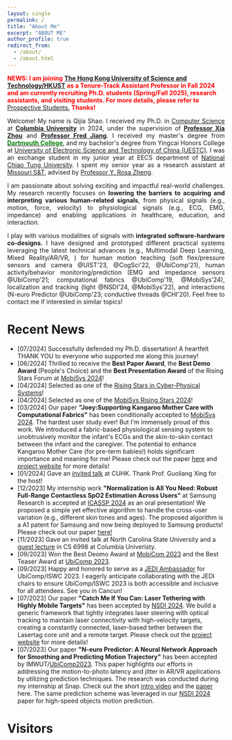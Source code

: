 ```yaml
---
layout: single
permalink: /
title: "About Me"
excerpt: "ABOUT ME"
author_profile: true
redirect_from: 
  - /about/
  - /about.html
---
```

<span style="color:red;"> **NEWS: I am joining** [**The Hong Kong University of Science and Technology/HKUST**](https://hkust.edu.hk) **as a Tenure-Track Assistant Professor in Fall 2024 and am currently recruiting Ph.D. students (Spring/Fall 2025), research assistants, and visiting students. For more details, please refer to** [Prospective Students.](https://qijiashao.github.io/student/) **Thanks!**</span>

<div style="text-align: justify;">
<p>Welcome! My name is Qijia Shao. I received my Ph.D. in <a href="https://www.cs.columbia.edu/">Computer Science </a> at <a href="https://www.columbia.edu/"><strong>Columbia University</strong></a> in 2024, under the supervision of <a href="https://www.cs.columbia.edu/~xia/"><strong>Professor Xia Zhou</strong></a> and <a href="http://fredjiang.com/"><strong>Professor Fred Jiang</strong></a>. I received my master's degree from <a href="https://home.dartmouth.edu/"><span style="color:Green"><strong>Dartmouth College</strong></span></a>, and my bachelor's degree from Yingcai Honors College at <a href="https://en.uestc.edu.cn/">University of Electronic Science and Technology of China (UESTC)</a>. I was an exchange student in my junior year at EECS department of <a href="https://www.nctu.edu.tw/en">National Chiao Tung University</a>. I spent my senior year as a research assistant at <a href="https://www.mst.edu/">Missouri S&T</a>, advised by <a href="https://www.lehigh.edu/~yrz218/">Professor Y. Rosa Zheng</a>.</p>

<p>I am passionate about solving exciting and impactful real-world challenges. My research recently focuses on <strong>lowering the barriers to acquiring and interpreting various human-related signals</strong>, from physical signals (e.g., motion, force, velocity) to physiological signals (e.g., ECG, EMG, impedance) and enabling applications in healthcare, education, and interaction.</p>

<!-- My research involves the application-driven aspects in Mobile Computing and Human-Computer Interaction. I develop novel sensing systems and robust data analytic techniques
to lower the barrier of acquiring and interpreting human physical (e.g., force, velocity, vision) and physiological signals (e.g., ECG, EMG, impedance), enabling applications on healthcare, education and interaction. My research methodology is interdisciplinary, in the sense that I draw inspiration from other disciplines such as clinical and health sciences, cognitive science, material science, and electrical engineering -->

<p>I play with various modalities of signals with <strong>integrated software-hardware co-designs.</strong> I have designed and prototyped different practical systems leveraging the latest technical advances (e.g., Multimodal Deep Learning, Mixed Reality/AR/VR, ) for  human motion teaching (soft flex/pressure sensors and camera @UIST'23, @CogSci'22, @UbiComp'21),  human activity/behavior monitoring/prediction (EMG and impedance sensors @UbiComp'21; computational fabrics @UbiComp'19, @MobiSys'24), localization and tracking (light @NSDI'24, @MobiSys'22), and interactions (N-euro Predictor @UbiComp'23; conductive threads @CHI'20). Feel free to contact me if interested in similar topics!</p>
</div>


<!-- Welcome! My name is Qijia Shao,  currently a last-year Ph.D. candidate in the [Computer Science Department](https://www.cs.columbia.edu/) at [**Columbia University**](https://www.columbia.edu/). I am a member of the [Mobile X Lab](https://mobilex.cs.columbia.edu/), under the supervision of [**Professor Xia Zhou**](https://www.cs.columbia.edu/~xia/) and [**Professor Fred Jiang**](http://fredjiang.com/). I received my master's degree from [<span style="color:Green">**Dartmouth College**</span>](https://home.dartmouth.edu/), and my bachelor's degree from Yingcai Honors College at [University of Electronic Science and Technology of China (UESTC)](https://en.uestc.edu.cn/). I was an exchange student in my junior year at EECS department of [National Chiao Tung University](https://www.nctu.edu.tw/en).  I spent my senior year as a research assistant at [Missouri S&T](https://www.mst.edu/), advised by [Professor Y. Rosa Zheng](https://www.lehigh.edu/~yrz218/).     
                                                                       
I am passionate about solving exciting and impactful real-world challenges. My research recently focuses on **lowering the barriers to acquiring and interpreting various human-related signals**, from physical signals (e.g., force, velocity) to physiological signals (e.g., ECG, EMG, impedance) and enabling applications in healthcare, education, and interaction.

I play with various modalities of signals from both software and hardware sides. I have designed and prototyped different practical systems leveraging the latest technical advances (e.g., **Multimodal Deep Learning, Mixed Reality/AR/VR**) for  human motion teaching (soft flex/pressure sensors and camera @UIST'23, @CogSci'22, @UbiComp'21),  human activity/behavior monitoring/prediction (EMG and impedance sensors @UbiComp'21; computational fabrics @UbiComp'19 @MobiSys'24), localization and tracking (light @NSDI'24, @MobiSys'22), and interactions (N-euro Predictor@UbiComp'23; conductive threads @CHI'20). Feel free to contact me if interested in similar topics! -->





Recent News
======
* [07/2024] Successfully defended my Ph.D. dissertation! A heartfelt THANK YOU to everyone who supported me along this journey!
* [06/2024] Thrilled to receive the **Best Paper Award**, the **Best Demo Award** (People's Choice) and the **Best Presentation Award** of the Rising Stars Forum at [MobiSys 2024](https://www.sigmobile.org/mobisys/2024/)! 
* [04/2024] Selected as one of the [Rising Stars in Cyber-Physical Systems](https://risingstars.linklab.virginia.edu/2024/participants/qijia-shao.html)! 
* [04/2024] Selected as one of the [MobiSys Rising Stars 2024](https://www.sigmobile.org/mobisys/2024/rising.html)! 
* [03/2024] Our paper **"Joey:Supporting Kangaroo Mother Care with Computational Fabrics"** has been conditionally accepted to [MobiSys 2024](https://www.sigmobile.org/mobisys/2024/). The hardest user study ever! But I'm immensely proud of this work. We introduced a fabric-based physiological sensing system to unobtrusively monitor the infant's ECGs and the skin-to-skin contact between the infant and the caregiver. The potential to enhance Kangaroo Mother Care (for pre-term babies!) holds significant importance and meaning for me! Please check out the paper [here](https://dl.acm.org/doi/10.1145/3643832.3661867) and [project website](https://mobilex.cs.columbia.edu/joey/) for more details!
* [01/2024] Gave an [invited talk](https://www.ie.cuhk.edu.hk/wp-content/uploads/2024/01/20240124_sem0524_Mr.-SHAO-Qijia_GLX.pdf) at CUHK. Thank Prof. Guoliang Xing for the host!
* [12/2023] My internship work **"Normalization is All You Need: Robust Full-Range Contactless SpO2 Estimation Across Users"** at Samsung Research is accepted at [ICASSP 2024](https://2024.ieeeicassp.org/) as an oral presentation! We proposed a simple yet effective algorithm to handle the cross-user variation (e.g., different skin tones and ages). The proposed algorithm is a A1 patent for Samsung and now being deployed to Samsung products! Please check out our paper [here!](https://ieeexplore.ieee.org/document/10446435)
* [11/2023] Gave an invited talk at North Carolina State University and a [guest lecture](https://www.cs.columbia.edu/~xia/mobilex/schedule.html) in CS 6998 at Columbia Univeristy.
* [09/2023] Won the Best Deomo Award at [MobiCom 2023](https://sigmobile.org/mobicom/2023/) and the Best Teaser Award at [UbiComp 2023](https://www.ubicomp.org/ubicomp-iswc-2023/).
* [09/2023] Happy and honored to serve as a [JEDI Ambassador](https://www.ubicomp.org/ubicomp-iswc-2023/accessibility/jedi-ambassadors/) for UbiComp/ISWC 2023. I eagerly anticipate collaborating with the JEDI chairs to ensure UbiComp/ISWC 2023 is both accessible and inclusive for all attendees. See you in Cancun!
* [07/2023] Our paper **"Catch Me If You Can: Laser Tethering with Highly Mobile Targets"** has been accepted by [NSDI 2024](https://www.usenix.org/conference/nsdi24). We build a generic
framework that tightly integrates laser steering with optical tracking to maintain laser connectivity with high-velocity targets, creating a constantly connected, laser-based tether between the Lasertag core unit and a remote target. Please check out the [project website](https://mobilex.cs.columbia.edu/lasertag/) for more details!
* [07/2023] Our paper **"N-euro Predictor: A Neural Network Approach for Smoothing and Predicting Motion Trajectory"** has been accepted by IMWUT/[UbiComp2023](https://www.ubicomp.org/ubicomp-iswc-2023/). This paper highlights our efforts in addressing the motion-to-photo latency and jitter in AR/VR applications by utilizing prediction techniques. The research was conducted during my internship at Snap. Check out the short [intro video](https://www.youtube.com/watch?v=oWUvgxlaNUM&list=PLqhXYFYmZ-VdTsnSwophLk4-157aPiJwf&index=34) and the [paper](https://dl.acm.org/doi/abs/10.1145/3610884) here. The same prediction scheme was leveraged in our [NSDI 2024](https://www.usenix.org/conference/nsdi24/) paper for high-speed objects motion prediction.

<!-- * [06/2023] Started my research internship at Samsung Research, where I am primarily concentrating on mitigating the cross-user performance variation in physiological signal sensing for health applications. -->
<!-- * [09/2022] Finished my internship at Snap Research. -->
<!-- * [06/2022] I graduated from Dartmouth with a master's degree (surprisingly) and is moving to Columbia with Xia. Will miss here Hanover! -->
<!-- * [05/2022] Started my research internship at Snap Research, working on reducing the motion-to-photon latency for enabling various cool interacvtive systems.  -->
<!-- * [03/2022] Our paper **"Sunflower: Locating Underwater Robots From the Air"** has been conditionally accepted to [MobiSys 2022](https://www.sigmobile.org/mobisys/2022/). The first system ever achieves wirelessly localizing underwater robots from the air withut additional infrastructure. Laser light is our secret for cross-medium sensing. Please check out our demo video [here!](https://www.youtube.com/watch?v=ofpqm2G2s_U)
<!-- * [09/2021] We are presenting both **ASLTeach** and **FaceSense** in [UbiComp 2021](https://www.ubicomp.org/ubicomp2021/)! -->
<!-- * [07/2021] Our COVID-motivated paper **"FaceSense: Sensing Face Touch with an Ear-worn System"** is accepted with minor revision by IMWUT (UbiComp2021). It's more than one-year-long effort collaborating with 4 universities. Cheers for the team's hard work during the pandemic!  Please check out our [paper](https://dl.acm.org/doi/pdf/10.1145/3478129) for more details.  -->

<!-- * [06/2021] Started my research internship at Signify (Philips Lighting), focusing on deep learning and sensor data fusion! -->
<!-- * [11/2020] Gave a guest lecture on next-generation mobile  platform -- computational fabrics in CS 69/169 at Dartmouth.-->
<!-- * [10/2020] Our paper **"Teaching American Sign Language in Mixed Reality"** was accepted by [IMWUT]((https://dl.acm.org/doi/10.1145/3432211)) (UbiComp2021). A great collaboration with researchers from cognitive science and education department at Dartmouth and sign language experts from Gallaudet University. This is our first work on teaching human motion at population scale without coaches. Check out the [presentation](https://www.youtube.com/watch?v=695M7eGxZJ4) for more details! -->
<!-- * [03/2020] I gave a demo and [talk](https://www.youtube.com/watch?v=lHfvueWdjJQ&t=6s) for our PolarTag paper **"PolarTag: Invisible Data with Light Polarization"** on [HotMobile 2020](http://www.hotmobile.org/2020/). Thanks for everyone's attention and vote! We won the <span style="color:red"> **Best Demo Award** </span>! -->
<!-- * [02/2020] Received the ACM HotMobile 2020 Student Travel Award. See you at Austin! -->
<!-- * [12/2019] One paper got accepted by **[HotMobile 2020](http://www.hotmobile.org/2020/)**.
* [12/2019] One paper got accepted by **[CHI 2020](https://chi2020.acm.org/)**.
* [09/2019] I presented our fabric paper **"Reconstructing Human Joint Motion with Computational Fabrics"** on **[UbiComp 2019](http://ubicomp.org/ubicomp2019/)** in London. -->




Visitors
=======
<script type='text/javascript' id='clustrmaps' src='//cdn.clustrmaps.com/map_v2.js?cl=080808&w=250&t=n&d=gkUgx_rJxyGnlm9h49vUyEn8lS4ZIy-1rPBbiEUZCKY&co=ffffff&cmo=3acc3a&cmn=ff5353&ct=808080'></script>


